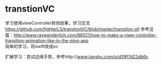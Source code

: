 # transtionVC
学习使用viewController转场效果，学习交流
https://github.com/fighterLS/transtionVC/blob/master/transition.gif
参考这篇：http://www.raywenderlich.com/86521/how-to-make-a-view-controller-transition-animation-like-in-the-ping-app  
简单的学习，将swift改成oc

扩展学习：尝试边缘手势，参考http://www.jianshu.com/p/d39f7d22db6c
